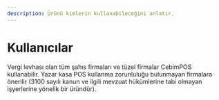 ```yaml
---
description: Ürünü kimlerin kullanabileceğini anlatır.
---
```


# Kullanıcılar

Vergi levhası olan tüm şahıs firmaları ve tüzel firmalar CebimPOS kullanabilir. Yazar kasa POS kullanma zorunluluğu bulunmayan firmalara önerilir \(3100 sayılı kanun ve ilgili mevzuat hükümlerine tabi olmayan işyerlerine yönelik bir üründür\).

